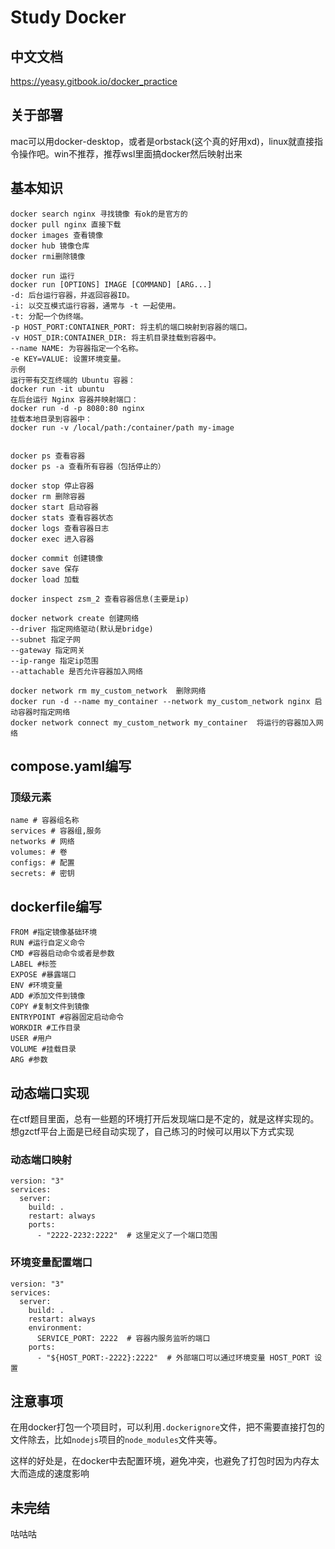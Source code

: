 # Study Docker


## 中文文档
https://yeasy.gitbook.io/docker_practice

## 关于部署
mac可以用docker-desktop，或者是orbstack(这个真的好用xd)，linux就直接指令操作吧。win不推荐，推荐wsl里面搞docker然后映射出来

## 基本知识
```
docker search nginx 寻找镜像 有ok的是官方的
docker pull nginx 直接下载
docker images 查看镜像
docker hub 镜像仓库
docker rmi删除镜像

docker run 运行
docker run [OPTIONS] IMAGE [COMMAND] [ARG...]
-d: 后台运行容器，并返回容器ID。
-i: 以交互模式运行容器，通常与 -t 一起使用。
-t: 分配一个伪终端。
-p HOST_PORT:CONTAINER_PORT: 将主机的端口映射到容器的端口。
-v HOST_DIR:CONTAINER_DIR: 将主机目录挂载到容器中。
--name NAME: 为容器指定一个名称。
-e KEY=VALUE: 设置环境变量。
示例
运行带有交互终端的 Ubuntu 容器：
docker run -it ubuntu
在后台运行 Nginx 容器并映射端口：
docker run -d -p 8080:80 nginx
挂载本地目录到容器中：
docker run -v /local/path:/container/path my-image


docker ps 查看容器
docker ps -a 查看所有容器（包括停止的）

docker stop 停止容器
docker rm 删除容器
docker start 启动容器
docker stats 查看容器状态
docker logs 查看容器日志
docker exec 进入容器

docker commit 创建镜像
docker save 保存
docker load 加载

docker inspect zsm_2 查看容器信息(主要是ip)

docker network create 创建网络
--driver 指定网络驱动(默认是bridge)
--subnet 指定子网
--gateway 指定网关
--ip-range 指定ip范围
--attachable 是否允许容器加入网络

docker network rm my_custom_network  删除网络
docker run -d --name my_container --network my_custom_network nginx 启动容器时指定网络
docker network connect my_custom_network my_container  将运行的容器加入网络

```

## compose.yaml编写
### 顶级元素
```
name # 容器组名称
services # 容器组,服务
networks # 网络
volumes: # 卷
configs: # 配置
secrets: # 密钥
```

## dockerfile编写
```
FROM #指定镜像基础环境
RUN #运行自定义命令
CMD #容器启动命令或者是参数
LABEL #标签
EXPOSE #暴露端口
ENV #环境变量
ADD #添加文件到镜像
COPY #复制文件到镜像
ENTRYPOINT #容器固定启动命令
WORKDIR #工作目录
USER #用户
VOLUME #挂载目录
ARG #参数

```

## 动态端口实现
在ctf题目里面，总有一些题的环境打开后发现端口是不定的，就是这样实现的。想gzctf平台上面是已经自动实现了，自己练习的时候可以用以下方式实现
### 动态端口映射
```
version: "3"
services:
  server:
    build: .
    restart: always
    ports:
      - "2222-2232:2222"  # 这里定义了一个端口范围
```

### 环境变量配置端口
```
version: "3"
services:
  server:
    build: .
    restart: always
    environment:
      SERVICE_PORT: 2222  # 容器内服务监听的端口
    ports:
      - "${HOST_PORT:-2222}:2222"  # 外部端口可以通过环境变量 HOST_PORT 设置
```

## 注意事项
在用docker打包一个项目时，可以利用`.dockerignore`文件，把不需要直接打包的文件除去，比如`nodejs`项目的`node_modules`文件夹等。  

这样的好处是，在docker中去配置环境，避免冲突，也避免了打包时因为内存太大而造成的速度影响

## 未完结
咕咕咕
